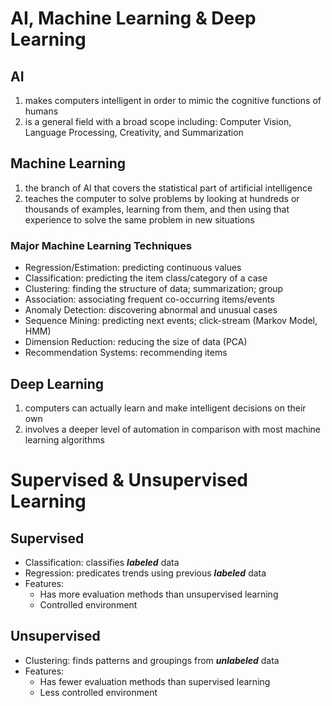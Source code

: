 # AI, Machine Learning & Deep Learning
## AI
1. makes computers intelligent in order to mimic the cognitive functions of humans
2. is a general field with a broad scope including: Computer Vision, Language Processing, Creativity, and Summarization
## Machine Learning
1. the branch of AI that covers the statistical part of artificial intelligence
2. teaches the computer to solve problems by looking at hundreds or thousands of examples, learning from them, and then using that experience to solve the same problem in new situations
### Major Machine Learning Techniques
* Regression/Estimation: predicting continuous values
* Classification: predicting the item class/category of a case
* Clustering: finding the structure of data; summarization; group
* Association: associating frequent co-occurring items/events
* Anomaly Detection: discovering abnormal and unusual cases
* Sequence Mining: predicting next events; click-stream (Markov Model, HMM)
* Dimension Reduction: reducing the size of data (PCA)
* Recommendation Systems: recommending items
## Deep Learning
1. computers can actually learn and make intelligent decisions on their own
2. involves a deeper level of automation in comparison with most machine learning algorithms
# Supervised & Unsupervised Learning
## Supervised
* Classification: classifies ***labeled*** data
* Regression: predicates trends using previous ***labeled*** data
* Features:
  * Has more evaluation methods than unsupervised learning
  * Controlled environment
## Unsupervised
* Clustering: finds patterns and groupings from ***unlabeled*** data
* Features:
  * Has fewer evaluation methods than supervised learning
  * Less controlled environment
